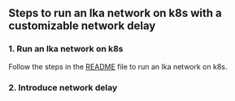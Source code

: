 ## Steps to run an Ika network on k8s with a customizable network delay

### 1. Run an Ika network on k8s
Follow the steps in the [README](../README.md) file to run an Ika network on k8s.

### 2. Introduce network delay

